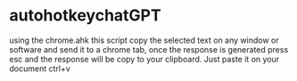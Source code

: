 # autohotkeychatGPT
using the chrome.ahk this script copy the selected text on any window or software and send it to a chrome tab, once the response is generated press esc and the response will be copy to your clipboard. Just paste it on your document ctrl+v
